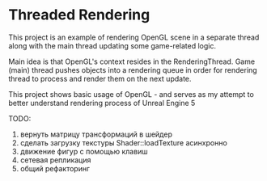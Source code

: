 # Threaded Rendering

This project is an example of rendering OpenGL scene 
in a separate thread along with the main thread updating
some game-related logic. 

Main idea is that OpenGL's context resides in
the RenderingThread. Game (main) thread pushes objects 
into a rendering queue in order for rendering thread 
to process and render them on the next update.

This project shows basic usage of OpenGL - 
and serves as my attempt 
to better understand rendering process of Unreal Engine 5

TODO:
1. вернуть матрицу трансформаций в шейдер
2. сделать загрузку текстуры Shader::loadTexture асинхронно
3. движение фигур с помощью клавиш
4. сетевая репликация
5. общий рефакторинг